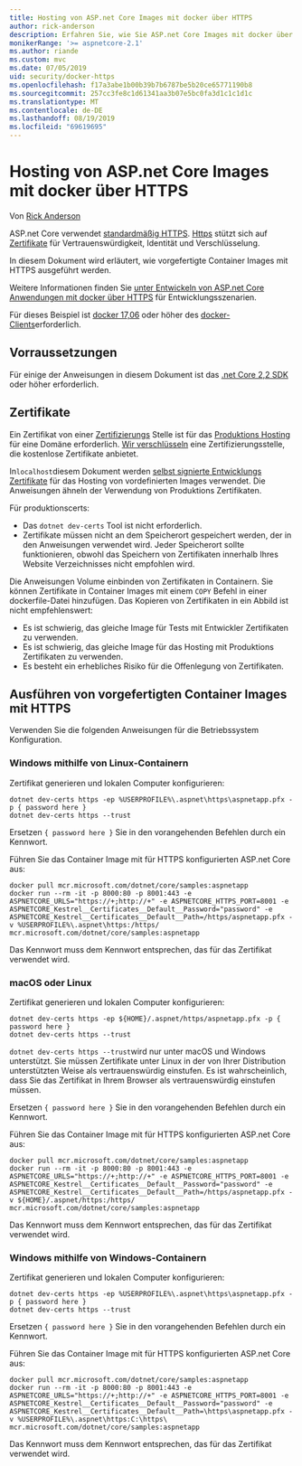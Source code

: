 ```yaml
---
title: Hosting von ASP.net Core Images mit docker über HTTPS
author: rick-anderson
description: Erfahren Sie, wie Sie ASP.net Core Images mit docker über HTTPS hosten.
monikerRange: '>= aspnetcore-2.1'
ms.author: riande
ms.custom: mvc
ms.date: 07/05/2019
uid: security/docker-https
ms.openlocfilehash: f17a3abe1b00b39b7b6787be5b20ce65771190b8
ms.sourcegitcommit: 257cc3fe8c1d61341aa3b07e5bc0fa3d1c1c1d1c
ms.translationtype: MT
ms.contentlocale: de-DE
ms.lasthandoff: 08/19/2019
ms.locfileid: "69619695"
---
```

# <a name="hosting-aspnet-core-images-with-docker-over-https"></a>Hosting von ASP.net Core Images mit docker über HTTPS

Von [Rick Anderson](https://twitter.com/RickAndMSFT)

ASP.net Core verwendet [standardmäßig HTTPS](/aspnet/core/security/enforcing-ssl). [Https](https://en.wikipedia.org/wiki/HTTPS) stützt sich auf [Zertifikate](https://en.wikipedia.org/wiki/Public_key_certificate) für Vertrauenswürdigkeit, Identität und Verschlüsselung.

In diesem Dokument wird erläutert, wie vorgefertigte Container Images mit HTTPS ausgeführt werden.

Weitere Informationen finden Sie [unter Entwickeln von ASP.net Core Anwendungen mit docker über HTTPS](https://github.com/dotnet/dotnet-docker/blob/master/samples/aspnetapp/aspnetcore-docker-https-development.md) für Entwicklungsszenarien.

Für dieses Beispiel ist [docker 17,06](https://docs.docker.com/release-notes/docker-ce) oder höher des [docker-Clients](https://www.docker.com/products/docker)erforderlich.

## <a name="prerequisites"></a>Vorraussetzungen

Für einige der Anweisungen in diesem Dokument ist das [.net Core 2,2 SDK](https://www.microsoft.com/net/download) oder höher erforderlich.

## <a name="certificates"></a>Zertifikate

Ein Zertifikat von einer [Zertifizierungs](https://en.wikipedia.org/wiki/Certificate_authority) Stelle ist für das [Produktions Hosting](https://blogs.msdn.microsoft.com/webdev/2017/11/29/configuring-https-in-asp-net-core-across-different-platforms/) für eine Domäne erforderlich.  [Wir verschlüsseln](https://letsencrypt.org/) eine Zertifizierungsstelle, die kostenlose Zertifikate anbietet.

In`localhost`diesem Dokument werden [selbst signierte Entwicklungs Zertifikate](https://en.wikipedia.org/wiki/Self-signed_certificate) für das Hosting von vordefinierten Images verwendet. Die Anweisungen ähneln der Verwendung von Produktions Zertifikaten.

Für produktionscerts:

* Das `dotnet dev-certs` Tool ist nicht erforderlich.
* Zertifikate müssen nicht an dem Speicherort gespeichert werden, der in den Anweisungen verwendet wird. Jeder Speicherort sollte funktionieren, obwohl das Speichern von Zertifikaten innerhalb Ihres Website Verzeichnisses nicht empfohlen wird.

Die Anweisungen Volume einbinden von Zertifikaten in Containern. Sie können Zertifikate in Container Images mit einem `COPY` Befehl in einer dockerfile-Datei hinzufügen. Das Kopieren von Zertifikaten in ein Abbild ist nicht empfehlenswert:

* Es ist schwierig, das gleiche Image für Tests mit Entwickler Zertifikaten zu verwenden.
* Es ist schwierig, das gleiche Image für das Hosting mit Produktions Zertifikaten zu verwenden.
* Es besteht ein erhebliches Risiko für die Offenlegung von Zertifikaten.

## <a name="running-pre-built-container-images-with-https"></a>Ausführen von vorgefertigten Container Images mit HTTPS

Verwenden Sie die folgenden Anweisungen für die Betriebssystem Konfiguration.

### <a name="windows-using-linux-containers"></a>Windows mithilfe von Linux-Containern

Zertifikat generieren und lokalen Computer konfigurieren:

```console
dotnet dev-certs https -ep %USERPROFILE%\.aspnet\https\aspnetapp.pfx -p { password here }
dotnet dev-certs https --trust
```

Ersetzen `{ password here }` Sie in den vorangehenden Befehlen durch ein Kennwort.

Führen Sie das Container Image mit für HTTPS konfigurierten ASP.net Core aus:

```console
docker pull mcr.microsoft.com/dotnet/core/samples:aspnetapp
docker run --rm -it -p 8000:80 -p 8001:443 -e ASPNETCORE_URLS="https://+;http://+" -e ASPNETCORE_HTTPS_PORT=8001 -e ASPNETCORE_Kestrel__Certificates__Default__Password="password" -e ASPNETCORE_Kestrel__Certificates__Default__Path=/https/aspnetapp.pfx -v %USERPROFILE%\.aspnet\https:/https/ mcr.microsoft.com/dotnet/core/samples:aspnetapp
```

Das Kennwort muss dem Kennwort entsprechen, das für das Zertifikat verwendet wird.

### <a name="macos-or-linux"></a>macOS oder Linux

Zertifikat generieren und lokalen Computer konfigurieren:

```console
dotnet dev-certs https -ep ${HOME}/.aspnet/https/aspnetapp.pfx -p { password here }
dotnet dev-certs https --trust
```

`dotnet dev-certs https --trust`wird nur unter macOS und Windows unterstützt. Sie müssen Zertifikate unter Linux in der von Ihrer Distribution unterstützten Weise als vertrauenswürdig einstufen. Es ist wahrscheinlich, dass Sie das Zertifikat in Ihrem Browser als vertrauenswürdig einstufen müssen.

Ersetzen `{ password here }` Sie in den vorangehenden Befehlen durch ein Kennwort.

Führen Sie das Container Image mit für HTTPS konfigurierten ASP.net Core aus:

```console
docker pull mcr.microsoft.com/dotnet/core/samples:aspnetapp
docker run --rm -it -p 8000:80 -p 8001:443 -e ASPNETCORE_URLS="https://+;http://+" -e ASPNETCORE_HTTPS_PORT=8001 -e ASPNETCORE_Kestrel__Certificates__Default__Password="password" -e ASPNETCORE_Kestrel__Certificates__Default__Path=/https/aspnetapp.pfx -v ${HOME}/.aspnet/https:/https/ mcr.microsoft.com/dotnet/core/samples:aspnetapp
```

Das Kennwort muss dem Kennwort entsprechen, das für das Zertifikat verwendet wird.

### <a name="windows-using-windows-containers"></a>Windows mithilfe von Windows-Containern

Zertifikat generieren und lokalen Computer konfigurieren:

```console
dotnet dev-certs https -ep %USERPROFILE%\.aspnet\https\aspnetapp.pfx -p { password here }
dotnet dev-certs https --trust
```

Ersetzen `{ password here }` Sie in den vorangehenden Befehlen durch ein Kennwort.

Führen Sie das Container Image mit für HTTPS konfigurierten ASP.net Core aus:

```console
docker pull mcr.microsoft.com/dotnet/core/samples:aspnetapp
docker run --rm -it -p 8000:80 -p 8001:443 -e ASPNETCORE_URLS="https://+;http://+" -e ASPNETCORE_HTTPS_PORT=8001 -e ASPNETCORE_Kestrel__Certificates__Default__Password="password" -e ASPNETCORE_Kestrel__Certificates__Default__Path=\https\aspnetapp.pfx -v %USERPROFILE%\.aspnet\https:C:\https\ mcr.microsoft.com/dotnet/core/samples:aspnetapp
```

Das Kennwort muss dem Kennwort entsprechen, das für das Zertifikat verwendet wird.